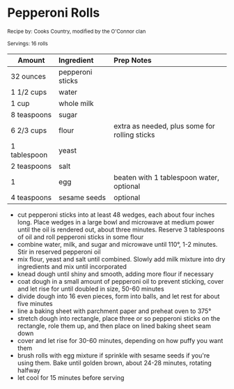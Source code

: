 # Pepperoni Rolls

<small>Recipe by: Cooks Country, modified by the O'Connor clan</small>

<small>Servings: 16 rolls</small>

| Amount       | Ingredient       | Prep Notes                                    |
| ------------ | :--------------- | :-------------------------------------------- |
| 32 ounces    | pepperoni sticks |                                               |
| 1 1/2 cups   | water            |                                               |
| 1 cup        | whole milk       |                                               |
| 8 teaspoons  | sugar            |                                               |
| 6 2/3 cups   | flour            | extra as needed, plus some for rolling sticks |
| 1 tablespoon | yeast            |                                               |
| 2 teaspoons  | salt             |                                               |
| 1            | egg              | beaten with 1 tablespoon water, optional      |
| 4 teaspoons  | sesame seeds     | optional                                      |

- cut pepperoni sticks into at least 48 wedges, each about four inches long. Place wedges in a large bowl and microwave at medium power until the oil is rendered out, about three minutes. Reserve 3 tablespoons of oil and roll pepperoni sticks in some flour
- combine water, milk, and sugar and microwave until 110°, 1-2 minutes. Stir in reserved pepperoni oil
- mix flour, yeast and salt until combined. Slowly add milk mixture into dry ingredients and mix until incorporated
- knead dough until shiny and smooth, adding more flour if necessary
- coat dough in a small amount of pepperoni oil to prevent sticking, cover and let rise for until doubled in size, 50-60 minutes
- divide dough into 16 even pieces, form into balls, and let rest for about five minutes
- line a baking sheet with parchment paper and preheat oven to 375°
- stretch dough into rectangle, place three or so pepperoni sticks on the rectangle, role them up, and then place on lined baking sheet seam down
- cover and let rise for 30-60 minutes, depending on how puffy you want them
- brush rolls with egg mixture if sprinkle with sesame seeds if you're using them. Bake until golden brown, about 24-28 minutes, rotating halfway
- let cool for 15 minutes before serving

<!-- Tags:
- pepperoni
- roll
- bread
- freezable
- portable
- oven
-->
